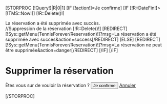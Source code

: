 [STORPROC [!Query!]|R|0|1]
    [IF [!action!]=Je confirme]
        [IF [!R::DateFin!]>[!TMS::Now!]]
            [!R::Delete()!]
            <div class="alert alert-success">
                La réservation a été supprimée avec succès.
            </div>
            //Suppression de la réservation
            [!R::Delete()!]
            [REDIRECT][!Sys::getMenu(TennisForever/Reservation)!]?msg=La réservation a été supprimée avec succes&action=success[/REDIRECT]
        [ELSE]
            [REDIRECT][!Sys::getMenu(TennisForever/Reservation)!]?msg=La réservation ne peut être supprimée&action=danger[/REDIRECT]
        [/IF]
    [/IF]
<div class="row">
    <div class="col-md-12">
        <form action="" method="POST">
            <h1>Supprimer la réservation</h1>
            Êtes vous sur de vouloir la réservation ?
            <input type="submit" class="btn btn-success btn-block" name="action" value="Je confirme"/>
            <a href="/[!Sys::getMenu(TennisForever/Reservation)!]/[!R::Id!]" class="btn btn-danger btn-block">Annuler</a>
        </form>
    </div>
</div>

[/STORPROC]